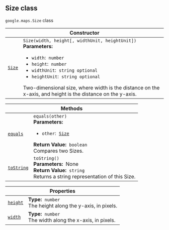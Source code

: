 
<h2 id="Size">Size class</h2>
<p>
<code><span itemprop="path">google.maps</span>.<span itemprop="name">Size</span></code>
class
</p>
<div class="devsite-table-wrapper"><table class="constructors responsive" summary="class Size - Constructor">
<thead>
<tr><th colspan="2" id="Size.constructor">Constructor</th>
</tr></thead>
<tbody>
<tr>
<td><code><a class="secret-link" href="#Size.constructor"><span>Size</span></a></code></td>
<td><div><code>Size(width, height[, widthUnit, heightUnit])</code></div>
<div class="desc"><strong>Parameters:</strong>&nbsp; <ul>
<li><code>width</code>:&nbsp; <code>number</code></li>
<li><code>height</code>:&nbsp; <code>number</code></li>
<li><code>widthUnit</code>:&nbsp; <code>string <span class="optional-type-annotation">optional</span></code></li>
<li><code>heightUnit</code>:&nbsp; <code>string <span class="optional-type-annotation">optional</span></code></li>
</ul></div>
<div class="desc">Two-dimensional size, where width is the distance on the x-axis, and height is the distance on the y-axis.</div></td>
</tr>
</tbody>
</table></div>
<div class="devsite-table-wrapper"><table class="methods responsive" summary="class Size - Methods">
<thead>
<tr><th colspan="2">Methods</th>
</tr></thead>
<tbody>
<tr id="Size.equals">
<td itemprop="property"><code><a class="secret-link" href="#Size.equals"><span>equals</span></a></code></td>
<td><div><code>equals(other)</code></div>
<div class="desc"><strong>Parameters:</strong>&nbsp; <ul>
<li><code>other</code>:&nbsp; <code><a href="Size.md">Size</a></code></li>
</ul></div>
<div class="desc"><strong>Return Value:</strong>&nbsp; <code>boolean</code></div>
<div class="desc">Compares two Sizes.</div></td>
</tr>
<tr id="Size.toString">
<td itemprop="property"><code><a class="secret-link" href="#Size.toString"><span>toString</span></a></code></td>
<td><div><code>toString()</code></div>
<div class="desc"><strong>Parameters:</strong>&nbsp; None</div>
<div class="desc"><strong>Return Value:</strong>&nbsp; <code>string</code></div>
<div class="desc">Returns a string representation of this Size.</div></td>
</tr>
</tbody>
</table></div>
<div class="devsite-table-wrapper"><table class="properties responsive" summary="class Size - Properties">
<thead>
<tr><th colspan="2">Properties</th>
</tr></thead>
<tbody>
<tr id="Size.height">
<td itemprop="property"><code><a class="secret-link" href="#Size.height"><span>height</span></a></code></td>
<td><div><strong>Type:</strong>&nbsp; <code>number</code></div>
<div class="desc">The height along the y-axis, in pixels.</div></td>
</tr>
<tr id="Size.width">
<td itemprop="property"><code><a class="secret-link" href="#Size.width"><span>width</span></a></code></td>
<td><div><strong>Type:</strong>&nbsp; <code>number</code></div>
<div class="desc">The width along the x-axis, in pixels.</div></td>
</tr>
</tbody>
</table></div>
<script src="replace_links.js"></script>
